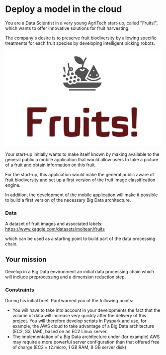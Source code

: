 # Deploy a model in the cloud
You are a Data Scientist in a very young AgriTech start-up, called "Fruits!", which wants to offer innovative solutions for fruit harvesting.

The company's desire is to preserve fruit biodiversity by allowing specific treatments for each fruit species by developing intelligent picking robots.

<img src="img.png">

Your start-up initially wants to make itself known by making available to the general public a mobile application that would allow users to take a picture of
a fruit and obtain information on this fruit.

For the start-up, this application would make the general public aware of fruit biodiversity and set up a first version of the fruit image classification engine.

In addition, the development of the mobile application will make it possible to build a first version of the necessary Big Data architecture.

### Data
A dataset of fruit images and associated labels: https://www.kaggle.com/datasets/moltean/fruits

which can be used as a starting point to build part of the data processing chain.

## Your mission
Develop in a Big Data environment an initial data processing chain which will include preprocessing and a dimension reduction step.

### Constraints
During his initial brief, Paul warned you of the following points:

- You will have to take into account in your developments the fact that the volume of data will increase very quickly after the delivery of this project. 
You will therefore develop scripts in Pyspark and use, for example, the AWS cloud to take advantage of a Big Data architecture (EC2, S3, IAM), based on an EC2 Linux server.
- The implementation of a Big Data architecture under (for example) AWS may require a more powerful server configuration than that offered free of charge (EC2 = t2.micro, 1 GB RAM, 8 GB server disk)
